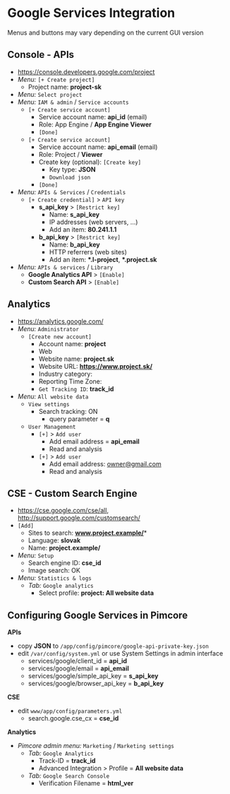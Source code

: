 # Google Services Integration
Menus and buttons may vary depending on the current GUI version

## Console - APIs
* <https://console.developers.google.com/project>
* *Menu:* `[+ Create project]`
  * Project name: **project-sk**
* *Menu:* `Select project`
* *Menu:* `IAM & admin` / `Service accounts`
  * `[+ Create service account]`
    * Service account name: **api_id** (email)
    * Role: App Engine / **App Engine Viewer**
    * `[Done]`
  * `[+ Create service account]`
    * Service account name: **api_email** (email)
    * Role: Project / **Viewer**
    * Create key (optional): `[Create key]`
      * Key type: **JSON**
      * `Download json`
    * `[Done]`
* *Menu:* `APIs & Services` / `Credentials`
  * `[+ Create credential]` > `API key`
    * **s_api_key** > `[Restrict key]`
      * Name: **s_api_key**
      * IP addresses (web servers, ...)
      * Add an item: **80.241.1.1**
    * **b_api_key** > `[Restrict key]`
      * Name: **b_api_key**
      * HTTP referrers (web sites)
      * Add an item: **\*.l-project**, **\*.project.sk**
* *Menu:* `APIs & services` / `Library`
    - **Google Analytics API** > `[Enable]`
    - **Custom Search API** > `[Enable]`

## Analytics
* <https://analytics.google.com/>
* *Menu:* `Administrator`
  * `[Create new account]`
    * Account name: **project**
    * Web
    * Website name: **project.sk**
    * Website URL: **https://www.project.sk/**
    * Industry category:
    * Reporting Time Zone:
    * `Get Tracking ID`: **track_id**
* *Menu:* `All website data`
  * `View settings`
    * Search tracking: ON
      * query parameter = **q**
  * `User Management`
    * `[+]` > `Add user`
      * Add email address = **api_email**
      * Read and analysis
    * `[+]` > `Add user`
      * Add email address: owner@gmail.com
      * Read and analysis

## CSE - Custom Search Engine
* <https://cse.google.com/cse/all>, <http://support.google.com/customsearch/>
* `[Add]`
  * Sites to search: **www.project.example/***
  * Language: **slovak**
  * Name: **project.example/**
* *Menu:* `Setup`
  * Search engine ID: **cse_id**
  * Image search: OK
* *Menu:* `Statistics & logs`
  * *Tab:* `Google analytics`
    * Select profile: **project: All website data**

## Configuring Google Services in Pimcore
**APIs**
* copy **JSON** to `/app/config/pimcore/google-api-private-key.json`
* edit `/var/config/system.yml` or use System Settings in admin interface
  * services/google/client_id = **api_id**
  * services/google/email = **api_email**
  * services/google/simple_api_key = **s_api_key**
  * services/google/browser_api_key = **b_api_key**

**CSE**
* edit `www/app/config/parameters.yml`
  * search.google.cse_cx = **cse_id**

**Analytics**
* *Pimcore admin menu:* `Marketing` / `Marketing settings`
  * *Tab:* `Google Analytics`
    * Track-ID = **track_id**
    * Advanced Integration > Profile = **All website data**
  * *Tab:* `Google Search Console`
    * Verification Filename = **html_ver**
